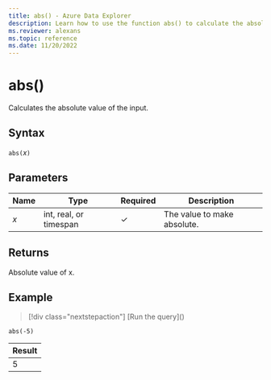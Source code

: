 ```yaml
---
title: abs() - Azure Data Explorer
description: Learn how to use the function abs() to calculate the absolute value of an input.
ms.reviewer: alexans
ms.topic: reference
ms.date: 11/20/2022
---
```

# abs()

Calculates the absolute value of the input.

## Syntax

`abs(`*x*`)`

## Parameters

| Name | Type | Required | Description |
| -- | -- | -- | -- |
| *x* | int, real, or timespan | &check; | The value to make absolute. |

## Returns

Absolute value of x.

## Example

> [!div class="nextstepaction"]
> [Run the query](<a href="https://dataexplorer.azure.com/clusters/help/databases/Samples?query=H4sIAAAAAAAAAysoyswrUUhMKtbQNdUEADsyYK4NAAAA" target="_blank"></a>)

```kusto
abs(-5)
```

|Result|
|------|
|5|

